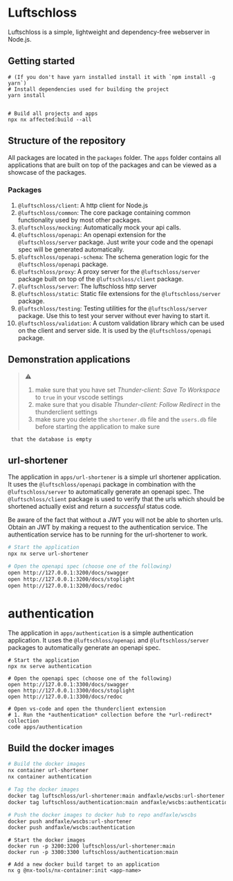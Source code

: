 # Luftschloss

Luftschloss is a simple, lightweight and dependency-free webserver in Node.js.

## Getting started

```
# (If you don't have yarn installed install it with `npm install -g yarn`)
# Install dependencies used for building the project
yarn install


# Build all projects and apps
npx nx affected:build --all
```

## Structure of the repository

All packages are located in the `packages` folder. The `apps` folder contains all applications that are built on top of
the packages and can be viewed as a showcase of the packages.

### Packages

1. `@luftschloss/client`: A http client for Node.js
2. `@luftschloss/common`: The core package containing common functionality used by most other packages.
3. `@luftschloss/mocking`: Automatically mock your api calls.
4. `@luftschloss/openapi`: An openapi extension for the `@luftschloss/server` package. Just write your code and the
   openapi spec will be generated automatically.
5. `@luftschloss/openapi-schema`: The schema generation logic for the `@luftschloss/openapi` package.
6. `@luftschloss/proxy`: A proxy server for the `@luftschloss/server` package built on top of the `@luftschloss/client`
   package.
7. `@luftschloss/server`: The luftschloss http server
8. `@luftschloss/static`: Static file extensions for the `@luftschloss/server` package.
9. `@luftschloss/testing`: Testing utilities for the `@luftschloss/server` package. Use this to test your server without
   ever having to start it.
10. `@luftschloss/validation`: A custom validation library which can be used on the client and server side. It is used
    by the `@luftschloss/openapi` package.

## Demonstration applications

> :warning:
>
> 1. make sure that you have set _Thunder-client: Save To Workspace_ to `true` in your vscode settings
> 2. make sure that you disable _Thunder-client: Follow Redirect_ in the thunderclient settings
> 3. make sure you delete the `shortener.db` file and the `users.db` file before starting the application to make sure

     that the database is empty

## url-shortener

The application in `apps/url-shortener` is a simple url shortener application. It uses the `@luftschloss/openapi`
package in combination with the `@luftschloss/server` to automatically generate an openapi spec.
The `@luftschloss/client` package is used to verify that the urls which should be shortened actually exist and return a
_successful_ status code.

Be aware of the fact that without a JWT you will not be able to shorten urls. Obtain an JWT by making a request to the
authentication service. The authentication service has to be running for the url-shortener to work.

```bash
# Start the application
npx nx serve url-shortener

# Open the openapi spec (choose one of the following)
open http://127.0.0.1:3200/docs/swagger
open http://127.0.0.1:3200/docs/stoplight
open http://127.0.0.1:3200/docs/redoc
```

# authentication

The application in `apps/authentication` is a simple authentication application. It uses the `@luftschloss/openapi` and
`@luftschloss/server` packages to automatically generate an openapi spec.

```
# Start the application
npx nx serve authentication

# Open the openapi spec (choose one of the following)
open http://127.0.0.1:3300/docs/swagger
open http://127.0.0.1:3300/docs/stoplight
open http://127.0.0.1:3300/docs/redoc

# Open vs-code and open the thunderclient extension
# 1. Run the *authentication* collection before the *url-redirect* collection
code apps/authentication
```

## Build the docker images

```bash
# Build the docker images
nx container url-shortener
nx container authentication
```

```bash
# Tag the docker images
docker tag luftschloss/url-shortener:main andfaxle/wscbs:url-shortener
docker tag luftschloss/authentication:main andfaxle/wscbs:authentication

# Push the docker images to docker hub to repo andfaxle/wscbs
docker push andfaxle/wscbs:url-shortener
docker push andfaxle/wscbs:authentication
```

```bach
# Start the docker images
docker run -p 3200:3200 luftschloss/url-shortener:main
docker run -p 3300:3300 luftschloss/authentication:main

# Add a new docker build target to an application
nx g @nx-tools/nx-container:init <app-name>
```
